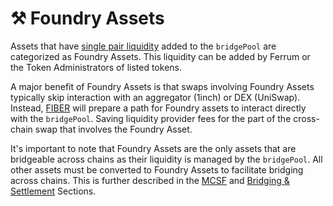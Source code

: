 # ⚒ Foundry Assets

Assets that have [single pair liquidity](../../core-components-of-bridging/bridge-pool/liquidity-management/liquidity-setup.md) added to the `bridgePool` are categorized as Foundry Assets. This liquidity can be added by Ferrum or the Token Administrators of listed tokens.&#x20;

A major benefit of Foundry Assets is that swaps involving Foundry Assets typically skip interaction with an aggregator (1inch) or DEX (UniSwap). Instead, [FIBER](../fiber-ferrum-inter-blockchain-express-routing-engine/) will prepare a path for Foundry assets to interact directly with the `bridgePool`. Saving liquidity provider fees for the part of the cross-chain swap that involves the Foundry Asset.

It's important to note that Foundry Assets are the only assets that are bridgeable across chains as their liquidity is managed by the `bridgePool`. All other assets must be converted to Foundry Assets to facilitate bridging across chains. This is further described in the [MCSF](../fiber-ferrum-inter-blockchain-express-routing-engine/bridging-and-settlement/multichain-settlement-flow-mcsf.md) and [Bridging & Settlement](../fiber-ferrum-inter-blockchain-express-routing-engine/bridging-and-settlement/) Sections.
